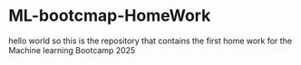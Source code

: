 # ML-bootcmap-HomeWork
hello world 
so this is the repository that contains the first home work for the Machine learning Bootcamp 2025 


